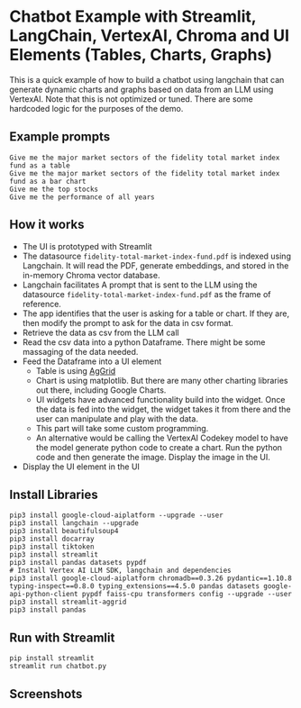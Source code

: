 
# Chatbot Example with Streamlit, LangChain, VertexAI, Chroma and UI Elements (Tables, Charts, Graphs)

This is a quick example of how to build a chatbot using langchain that can generate dynamic charts and graphs based on data from an LLM using VertexAI.  Note that this is not optimized or tuned.  There are some hardcoded logic for the purposes of the demo.

## Example prompts

```
Give me the major market sectors of the fidelity total market index fund as a table
Give me the major market sectors of the fidelity total market index fund as a bar chart
Give me the top stocks
Give me the performance of all years
```

## How it works

 * The UI is prototyped with Streamlit
 * The datasource `fidelity-total-market-index-fund.pdf` is indexed using Langchain.  It will read the PDF, generate embeddings, and stored in the in-memory Chroma vector database. 
 * Langchain facilitates A prompt that is sent to the LLM using the datasource `fidelity-total-market-index-fund.pdf` as the frame of reference.  
 * The app identifies that the user is asking for a table or chart.  If they are, then modify the prompt to ask for the data in csv format.  
 * Retrieve the data as csv from the LLM call
 * Read the csv data into a python Dataframe.  There might be some massaging of the data needed.  
 * Feed the Dataframe into a UI element 
   * Table is using [AgGrid](https://www.ag-grid.com/)
   * Chart is using matplotlib.  But there are many other charting libraries out there, including Google Charts.  
   * UI widgets have advanced functionality build into the widget.  Once the data is fed into the widget, the widget takes it from there and the user can manipulate and play with the data.
   * This part will take some custom programming.  
   * An alternative would be calling the VertexAI Codekey model to have the model generate python code to create a chart.  Run the python code and then generate the image.  Display the image in the UI.
 * Display the UI element in the UI 


## Install Libraries

```
pip3 install google-cloud-aiplatform --upgrade --user
pip3 install langchain --upgrade
pip3 install beautifulsoup4
pip3 install docarray
pip3 install tiktoken
pip3 install streamlit
pip3 install pandas datasets pypdf
# Install Vertex AI LLM SDK, langchain and dependencies
pip3 install google-cloud-aiplatform chromadb==0.3.26 pydantic==1.10.8 typing-inspect==0.8.0 typing_extensions==4.5.0 pandas datasets google-api-python-client pypdf faiss-cpu transformers config --upgrade --user
pip3 install streamlit-aggrid
pip3 install pandas
```

## Run with Streamlit

```
pip install streamlit
streamlit run chatbot.py
```

## Screenshots


